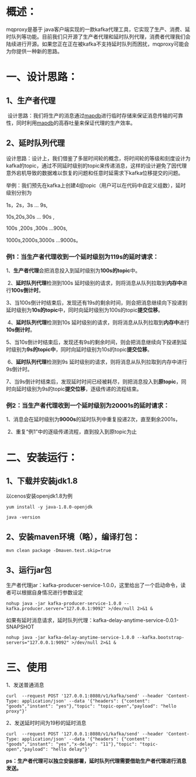 



# 概述：

mqproxy是基于 java客户端实现的一款kafka代理工具，它实现了生产、消费、延时队列等功能。目前我们只开源了生产者代理和延时队列代理，消费者代理我们会陆续进行开源。如果您正在正在被kafka不支持延时队列而困扰，mqproxy可能会为你提供一种新的思路。

# 一、设计思路：

## 1、生产者代理

​	设计思路：我们将生产的消息通过[mapdb](http://www.mapdb.org/)进行临时存储来保证消息传输的可靠性，同时利用[mapdb](http://www.mapdb.org/)的高吞吐量来保证代理的生产效率。

## 2、延时队列代理

​	设计思路：设计上，我们借鉴了多层时间轮的概念，将时间轮的等级和刻度设计为kafka的topic，通过不同延时级别的topic来传递消息，这样的设计避免了因代理意外宕机导致的数据难以恢复的问题和任意时延需求下kafka位移提交的问题。

举例：我们预先在kafka上创建4组topic（用户可以在代码中自定义组数），延时级别分别为

1s，2s，3s ... 9s, 

10s,20s,30s ... 90s ,

100s ,200s ,300s ...900s,

1000s,2000s,3000s ...9000s。

### 	  例1：当生产者代理收到一个延时级别为119s的延时请求：

​		1、**生产者代理**会把消息投入到延时级别为**100s的topic**中。

​		2、**延时队列代理**检测到100s 延时级别的请求，则将消息从队列拉取到**内存中**进行**100s倒计时**。

​		3、当100s倒计时结束后，发现还有19s的剩余时间，则会把消息继续向下投递到延时级别为**10s的topic**中，同时向延时级别为100s的topic**提交位移**。

​		4、**延时队列代理**检测到10s 延时级别的请求，则将消息从队列拉取到**内存中**进行**10s倒计时**。

​		5、当10s倒计时结束后，发现还有9s的剩余时间，则会把消息继续向下投递到延时级别为**9s的topic中**，同时向延时级别为10s的topic**提交位移**。

​		6、**延时队列代理**检测到9s 延时级别的请求，则将消息从队列拉取到内存中进行9s倒计时。

​		7、当9s倒计时结束后，发现延时时间已经被耗尽，则把消息投入到**原topic**，同时向延时级别为9s的topic**提交位移**，逐级传递的流程结束。

###      例2：当生产者代理收到一个延时级别为20001s的延时请求：

​		1、消息会在延时级别为**9000s**的延时队列中重复投递2次，直至剩余2001s，

​		2、重复“例1”中的逐级传递流程，直到投入到原topic为止



# 二、安装运行：

## 1、下载并安装jdk1.8

以cenos安装openjdk1.8为例

```
yum install -y java-1.8.0-openjdk
```

```
java -version
```

## 2、安装maven环境（略），编译打包：

```
mvn clean package -Dmaven.test.skip=true
```

## 3、运行jar包

生产者代理jar：kafka-producer-service-1.0.0，这里给出了一个启动命令，读者可以根据自身情况进行参数设定

```
nohup java -jar kafka-producer-service-1.0.0 --kafka.producer.server="127.0.0.1:9092" >/dev/null 2>&1 &
```

如果有延时消息请求，延时队列代理：kafka-delay-anytime-service-0.0.1-SNAPSHOT

```
nohup java -jar kafka-delay-anytime-service-1.0.0 --kafka.bootstrap-servers="127.0.0.1:9092" >/dev/null 2>&1 &
```



# 三、使用

1、发送普通消息

```
curl  --request POST '127.0.0.1:8080/v1/kafka/send' --header 'Content-Type: application/json' --data '{"headers": {"content": "goods","instant": "yes"},"topic": "topic-open","payload": "hello proxy"}'
```

2、发送延时时间为19秒的延时消息

```
curl  --request POST '127.0.0.1:8080/v1/kafka/send' --header 'Content-Type: application/json' --data '{"headers": {"content": "goods","instant": "yes","x-delay": "11"},"topic": "topic-open","payload": "hello delay"}'
```

**ps：生产者代理可以独立安装部署，延时队列代理需要借助生产者代理进行消息发送。**

